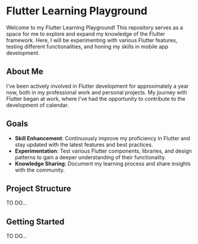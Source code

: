 # Flutter Learning Playground

Welcome to my Flutter Learning Playground! This repository serves as a space for me to explore and expand my knowledge of the Flutter framework. Here, I will be experimenting with various Flutter features, testing different functionalities, and honing my skills in mobile app development.

## About Me

I've been actively involved in Flutter development for approximately a year now, both in my professional work and personal projects. My journey with Flutter began at work, where I've had the opportunity to contribute to the development of calendar.

## Goals

- **Skill Enhancement**: Continuously improve my proficiency in Flutter and stay updated with the latest features and best practices.
- **Experimentation**: Test various Flutter components, libraries, and design patterns to gain a deeper understanding of their functionality.
- **Knowledge Sharing**: Document my learning process and share insights with the community.

## Project Structure

TO DO...

## Getting Started

TO DO...
